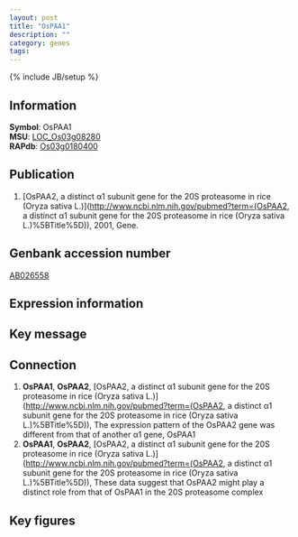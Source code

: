 ```yaml
---
layout: post
title: "OsPAA1"
description: ""
category: genes
tags: 
---
```

{% include JB/setup %}

## Information
__Symbol__: OsPAA1  
__MSU__: [LOC_Os03g08280](http://rice.plantbiology.msu.edu/cgi-bin/ORF_infopage.cgi?orf=LOC_Os03g08280)  
__RAPdb__: [Os03g0180400](http://rapdb.dna.affrc.go.jp/viewer/gbrowse_details/irgsp1?name=Os03g0180400)  

## Publication
1. [OsPAA2, a distinct α1 subunit gene for the 20S proteasome in rice (Oryza sativa L.)](http://www.ncbi.nlm.nih.gov/pubmed?term=(OsPAA2, a distinct α1 subunit gene for the 20S proteasome in rice (Oryza sativa L.)%5BTitle%5D)), 2001, Gene.

## Genbank accession number
[AB026558](http://www.ncbi.nlm.nih.gov/nuccore/AB026558)

## Expression information

## Key message

## Connection
1. __OsPAA1__, __OsPAA2__, [OsPAA2, a distinct α1 subunit gene for the 20S proteasome in rice (Oryza sativa L.)](http://www.ncbi.nlm.nih.gov/pubmed?term=(OsPAA2, a distinct α1 subunit gene for the 20S proteasome in rice (Oryza sativa L.)%5BTitle%5D)),  The expression pattern of the OsPAA2 gene was different from that of another α1 gene, OsPAA1
2. __OsPAA1__, __OsPAA2__, [OsPAA2, a distinct α1 subunit gene for the 20S proteasome in rice (Oryza sativa L.)](http://www.ncbi.nlm.nih.gov/pubmed?term=(OsPAA2, a distinct α1 subunit gene for the 20S proteasome in rice (Oryza sativa L.)%5BTitle%5D)),  These data suggest that OsPAA2 might play a distinct role from that of OsPAA1 in the 20S proteasome complex

## Key figures


